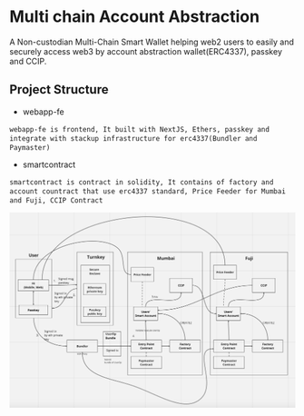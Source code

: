 
# Multi chain Account Abstraction

A Non-custodian Multi-Chain Smart Wallet helping web2 users to easily and 
securely access web3 by account abstraction wallet(ERC4337), passkey and CCIP.

## Project Structure

- webapp-fe
```
webapp-fe is frontend, It built with NextJS, Ethers, passkey and integrate with stackup infrastructure for erc4337(Bundler and Paymaster)
```
- smartcontract
```
smartcontract is contract in solidity, It contains of factory and account countract that use erc4337 standard, Price Feeder for Mumbai and Fuji, CCIP Contract
```

![Screenshot](screenshot2.png)